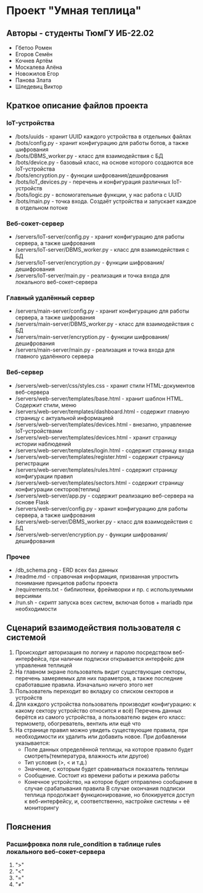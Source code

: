 # Проект "Умная теплица"
## Авторы - студенты ТюмГУ ИБ-22.02
- Гбетоо Ромен
- Егоров Семён
- Кочнев Артём
- Москалева Алёна
- Новожилов Егор
- Панова Злата
- Шледевиц Виктор



## Краткое описание файлов проекта
### IoT-устройства
- /bots/uuids - хранит UUID каждого устройства в отдельных файлах
- /bots/config.py - хранит конфигурацию для работы ботов, а также шифрования
- /bots/DBMS_worker.py - класс для взаимодействия с БД
- /bots/device.py - базовый класс, на основе которого создаются все IoT-устройства
- /bots/encryption.py - функции шифрования/дешифрования
- /bots/IoT_devices.py - перечень и конфигурация различных IoT-устройств
- /bots/logic.py - вспомогательные функции, у нас работа с UUID
- /bots/main.py - точка входа. Создаёт устройства и запускает каждое в отдельном потоке
### Веб-сокет-сервер
- /servers/IoT-server/config.py - хранит конфигурацию для работы сервера, а также шифрования
- /servers/IoT-server/DBMS_worker.py - класс для взаимодействия с БД
- /servers/IoT-server/encryption.py - функции шифрования/дешифрования
- /servers/IoT-server/main.py - реализация и точка входа для локального веб-сокет-сервера
### Главный удалённый сервер
- /servers/main-server/config.py - хранит конфигурацию для работы сервера, а также шифрования
- /servers/main-server/DBMS_worker.py - класс для взаимодействия с БД
- /servers/main-server/encryption.py - функции шифрования/дешифрования
- /servers/main-server/main.py - реализация и точка входа для главного удалённого сервера
### Веб-сервер
- /servers/web-server/css/styles.css - хранит стили HTML-документов веб-сервера
- /servers/web-server/templates/base.html - хранит шаблон HTML. Содержит стили, меню
- /servers/web-server/templates/dashboard.html - содержит главную страницу с актуальной информацией
- /servers/web-server/templates/devices.html - внезапно, управление IoT-устройствами
- /servers/web-server/templates/devices.html - хранит страницу истории наблюдений
- /servers/web-server/templates/login.html - содержит страницу входа
- /servers/web-server/templates/register.html - содержит страницу регистрации
- /servers/web-server/templates/rules.html - содержит страницу конфигурации правил
- /servers/web-server/templates/sectors.html - содержит страницу конфигурации секторов(теплиц)
- /servers/web-server/app.py - содержит реализацию веб-сервера на основе Flask
- /servers/web-server/config.py - хранит конфигурацию для работы сервера, а также шифрования
- /servers/web-server/DBMS_worker.py - класс для взаимодействия с БД
- /servers/web-server/encryption.py - функции шифрования/дешифрования
### Прочее
- /db_schema.png - ERD всех баз данных
- /readme.md - справочная информация, призванная упростить понимание принципов работы проекта
- /requirements.txt - библиотеки, фреймворки и пр. с используемыми версиями
- /run.sh - скрипт запуска всех систем, включая ботов + mariadb при необходимости



## Сценарий взаимодействия пользователя с системой
1. Происходит авторизация по логину и паролю посредством веб-интерфейса, при наличии подписки открывается интерфейс для управления теплицей
2. На главном экране пользователь видит существующие секторы, перечень замеряемых для них параметров, а также последние сработавшие правила. Изначально ничего этого нет
3. Пользователь переходит во вкладку со списком секторов и устройств
4. Для каждого устройства пользователь производит конфигурацию: к какому сектору устройство относится и всё) Перечень данных берётся из самого устройства, а пользователю виден его класс: термометр, обогреватель, вентиль или ещё что
5. На странице правил можно увидеть существующие правила, при необходимости их удалить или добавить новое. При добавлении указывается:
    - Поле данных определённой теплицы, на которое правило будет смотреть(температура, влажность или другое)
    - Тип условия (>, < и т.д.)
    - Значение, с которым будет сравниваться показатель теплицы
    - Сообщение. Состоит из времени работы и режима работы
    - Конечное устройство, на которое будет отправлено сообщение в случае срабатывания правила
В случае окончания подписки теплица продолжает функционирование, но блокируется доступ к веб-интерфейсу, и, соответственно, настройке системы + её мониторингу



## Пояснения
### Расшифровка поля rule_condition в таблице rules локального веб-сокет-сервера
1. ">"
2. "<"
3. "="
4. "≠"